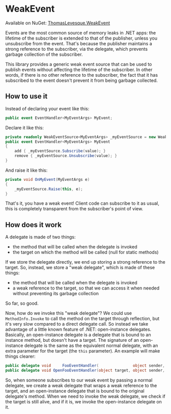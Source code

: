 # WeakEvent

Available on NuGet: [ThomasLevesque.WeakEvent](https://www.nuget.org/packages/ThomasLevesque.WeakEvent/)

Events are the most common source of memory leaks in .NET apps: the lifetime of the subscriber is extended to that of the publisher,
unless you unsubscribe from the event. That's because the publisher maintains a strong reference to the subscriber, via the delegate,
which prevents garbage collection of the subscriber.

This library provides a generic weak event source that can be used to publish events without affecting the lifetime of the subscriber.
In other words, if there is no other reference to the subscriber, the fact that it has subscribed to the event doesn't prevent it
from being garbage collected.

## How to use it

Instead of declaring your event like this:

```csharp
public event EventHandler<MyEventArgs> MyEvent;
```

Declare it like this:

```csharp
private readonly WeakEventSource<MyEventArgs> _myEventSource = new WeakEventSource<MyEventArgs>();
public event EventHandler<MyEventArgs> MyEvent
{
    add { _myEventSource.Subscribe(value); }
    remove { _myEventSource.Unsubscribe(value); }
}
```

And raise it like this:

```csharp
private void OnMyEvent(MyEventArgs e)
{
    _myEventSource.Raise(this, e);
}
```

That's it, you have a weak event! Client code can subscribe to it as usual, this is completely transparent from the subscriber's
point of view.

## How does it work

A delegate is made of two things:
- the method that will be called when the delegate is invoked
- the target on which the method will be called (null for static methods)

If we store the delegate directly, we end up storing a strong reference to the target. So, instead, we store a "weak delegate",
which is made of these things:
- the method that will be called when the delegate is invoked
- a weak reference to the target, so that we can access it when needed without preventing its garbage collection

So far, so good.

Now, how do we invoke this "weak delegate"? We could use `MethodInfo.Invoke` to call the method on the target through reflection,
but it's very slow compared to a direct delegate call. So instead we take advantage of a little known feature of .NET: open-instance
delegates. Basically, an open-instance delegate is a delegate that is bound to an instance method, but doesn't have a target. The
signature of an open-instance delegate is the same as the equivalent normal delegate, with an extra parameter for the target (the
`this` parameter). An example will make things clearer:

```csharp
public delegate void     FooEventHandler(               object sender, FooEventArgs e);
public delegate void OpenFooEventHandler(object target, object sender, FooEventArgs e);
```

So, when someone subscribes to our weak event by passing a normal delegate, we create a weak delegate that wraps a weak reference to
the target, and an open-instance delegate that is bound to the original delegate's method. When we need to invoke the weak delegate,
we check if the target is still alive, and if it is, we invoke the open-instance delegate on it.
